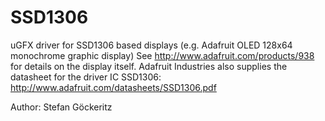 SSD1306
=======

uGFX driver for SSD1306 based displays (e.g. Adafruit OLED 128x64 monochrome graphic display)
See http://www.adafruit.com/products/938 for details on the display itself. Adafruit Industries also supplies the datasheet for the driver IC SSD1306: http://www.adafruit.com/datasheets/SSD1306.pdf

Author: Stefan Göckeritz
